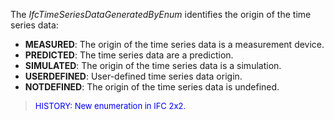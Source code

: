 ﻿The _IfcTimeSeriesDataGeneratedByEnum_ identifies the origin of the time series data:

* **MEASURED**: The origin of the time series data is a measurement device.
* **PREDICTED**: The time series data are a prediction.
* **SIMULATED**: The origin of the time series data is a simulation.
* **USERDEFINED**: User-defined time series data origin.
* **NOTDEFINED**: The origin of the time series data is undefined.

> <font color="#0000FF" size="-1"> HISTORY: New enumeration in IFC
		  2x2.<br>   </font>
>
